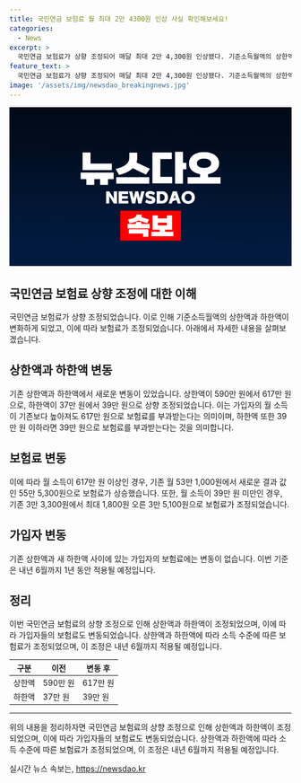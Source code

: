 ```yaml
---
title: 국민연금 보험료 월 최대 2만 4300원 인상 사실 확인해보세요!
categories:
  - News
excerpt: >
  국민연금 보험료가 상향 조정되어 매달 최대 2만 4,300원 인상됐다. 기준소득월액의 상한액과 하한액이 상향 조정돼 보험료 변동은 없지만, 상한액이 617만 원, 하한액은 39만 원으로 올랐다. 이에 따라 월 소득이 617만 원 이상인 경우 보험료는 55만 5,300원으로, 39만 원 미만인 경우 최대 1,800원 오른다. 기존 상한액과 새 하한액 사이에 있는 가입자의 보험료는 변동 없으며, 이 조정은 내년 6월까지 유지된다. (150자)
feature_text: >
  국민연금 보험료가 상향 조정되어 매달 최대 2만 4,300원 인상됐다. 기준소득월액의 상한액과 하한액이 상향 조정돼 보험료 변동은 없지만, 상한액이 617만 원, 하한액은 39만 원으로 올랐다. 이에 따라 월 소득이 617만 원 이상인 경우 보험료는 55만 5,300원으로, 39만 원 미만인 경우 최대 1,800원 오른다. 기존 상한액과 새 하한액 사이에 있는 가입자의 보험료는 변동 없으며, 이 조정은 내년 6월까지 유지된다. (150자)
image: '/assets/img/newsdao_breakingnews.jpg'
---
```


<p><img src="/assets/img/newsdao_breakingnews.jpg" alt="implanttips 속보" /></p>

<h2>국민연금 보험료 상향 조정에 대한 이해</h2>

<p data-ke-size="size16">국민연금 보험료가 상향 조정되었습니다. 이로 인해 기준소득월액의 상한액과 하한액이 변화하게 되었고, 이에 따라 보험료가 조정되었습니다. 아래에서 자세한 내용을 살펴보겠습니다.</p>

<h2 data-ke-size="size26">상한액과 하한액 변동</h2>

<p data-ke-size="size16">기존 상한액과 하한액에서 새로운 변동이 있었습니다. 상한액이 590만 원에서 617만 원으로, 하한액이 37만 원에서 39만 원으로 상향 조정되었습니다. 이는 가입자의 월 소득이 기존보다 높아져도 617만 원으로 보험료를 부과받는다는 의미이며, 하한액 또한 39만 원 이하라면 39만 원으로 보험료를 부과받는다는 것을 의미합니다.</p>

<h2 data-ke-size="size26">보험료 변동</h2>

<p data-ke-size="size16">이에 따라 월 소득이 617만 원 이상인 경우, 기존 월 53만 1,000원에서 새로운 결과 값인 55만 5,300원으로 보험료가 상승했습니다. 또한, 월 소득이 39만 원 미만인 경우, 기존 3만 3,300원에서 최대 1,800원 오른 3만 5,100원으로 보험료가 조정되었습니다.</p>

<h2 data-ke-size="size26">가입자 변동</h2>

<p data-ke-size="size16">기존 상한액과 새 하한액 사이에 있는 가입자의 보험료에는 변동이 없습니다. 이번 기준은 내년 6월까지 1년 동안 적용될 예정입니다.</p>

<h2 data-ke-size="size26">정리</h2>

<p data-ke-size="size16">이번 국민연금 보험료의 상향 조정으로 인해 상한액과 하한액이 조정되었으며, 이에 따라 가입자들의 보험료도 변동되었습니다. 상한액과 하한액에 따라 소득 수준에 따른 보험료가 조정되었으며, 이 조정은 내년 6월까지 적용될 예정입니다.</p>

<table>
    <thead>
        <tr>
            <th>구분</th>
            <th>이전</th>
            <th>변동 후</th>
        </tr>
    </thead>
    <tbody>
        <tr>
            <td>상한액</td>
            <td>590만 원</td>
            <td>617만 원</td>
        </tr>
        <tr>
            <td>하한액</td>
            <td>37만 원</td>
            <td>39만 원</td>
        </tr>
    </tbody>
</table>

<hr>

<p data-ke-size="size16">위의 내용을 정리하자면 국민연금 보험료의 상향 조정으로 인해 상한액과 하한액이 조정되었으며, 이에 따라 가입자들의 보험료도 변동되었습니다. 상한액과 하한액에 따라 소득 수준에 따른 보험료가 조정되었으며, 이 조정은 내년 6월까지 적용될 예정입니다.</p>
실시간 뉴스 속보는, <a href="https://newsdao.kr" rel="dofollow">https://newsdao.kr</a>


